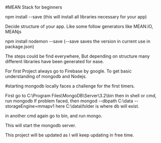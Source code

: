 #MEAN Stack for beginners

npm install --save (this will install all libraries necessary for your app)

Decide structure of your app. Like some follow generators like MEAN.IO, MEANjs

npm install nodemon --save (--save saves the version in current use in package.json)

The steps could be find everywhere, But depending on structure many different libraries have been generated for ease.

For first Project always go to Firebase by google. To get basic understanding of mongodb and Nodejs.

#starting mongodb locally faces a challenge for the first timers.

First go to C:\Program Files\MongoDB\Server\3.2\bin then in shell or cmd, run mongodb
If problem faced, then mongod --dbpath C:\data --storageEngine=mmapv1  here C:\data\folder  is where db will exist.

in another cmd again go to bin, and run mongo.

This will start the mongodb server.

This project will be updated as I will keep updating in free time.

